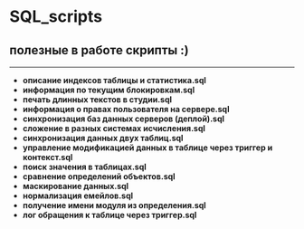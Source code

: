 # SQL_scripts
## полезные в работе скрипты :)
---
- __описание индексов таблицы и статистика.sql__
- __информация по текущим блокировкам.sql__
- __печать длинных текстов в студии.sql__
- __информация о правах пользователя на сервере.sql__
- __синхронизация баз данных серверов (деплой).sql__
- __сложение в разных системах исчисления.sql__
- __синхронизация данных двух таблиц.sql__
- __управление модификацией данных в таблице через триггер и контекст.sql__
- __поиск значения в таблицах.sql__
- __сравнение определений объектов.sql__
- __маскирование данных.sql__
- __нормализация емейлов.sql__
- __получение имени модуля из определения.sql__
- __лог обращения к таблице через триггер.sql__
